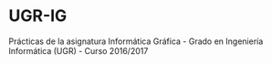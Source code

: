 # UGR-IG

Prácticas de la asignatura Informática Gráfica - Grado en Ingeniería Informática (UGR) - Curso 2016/2017
